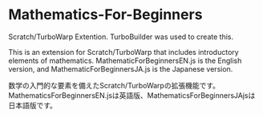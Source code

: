 # Mathematics-For-Beginners
Scratch/TurboWarp Extention. TurboBuilder was used to create this.

This is an extension for Scratch/TurboWarp that includes introductory elements of mathematics.
MathematicForBeginnersEN.js is the English version, and MathematicForBeginnersJA.js is the Japanese version.

数学の入門的な要素を備えたScratch/TurboWarpの拡張機能です。
MathematicsForBeginnersEN.jsは英語版、MathematicsForBeginnersJAjsは日本語版です。
